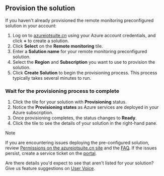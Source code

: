 ## Provision the solution
If you haven't already provisioned the remote monitoring preconfigured solution in your account:
1. Log on to [azureiotsuite.cn][lnk-azureiotsuite] using your Azure account credentials, and click **+** to create a solution.
2. Click **Select** on the **Remote monitoring** tile.
3. Enter a **Solution name** for your remote monitoring preconfigured solution.
4. Select the **Region** and **Subscription** you want to use to provision the solution.
5. Click **Create Solution** to begin the provisioning process. This process typically takes several minutes to run.

### Wait for the provisioning process to complete
1. Click the tile for your solution with **Provisioning** status.
2. Notice the **Provisioning states** as Azure services are deployed in your Azure subscription.
3. Once provisioning completes, the status changes to **Ready**.
4. Click the tile to see the details of your solution in the right-hand pane.

> [!NOTE]
> If you are encountering issues deploying the pre-configured solution, review [Permissions on the azureiotsuite.cn site][lnk-permissions] and the [FAQ][lnk-faq]. If the issues persist, create a service ticket on the [portal][lnk-portal].
> 
> 

Are there details you'd expect to see that aren't listed for your solution? Give us feature suggestions on [User Voice](https://feedback.azure.com/forums/321918-azure-iot).

[lnk-azureiotsuite]: https://www.azureiotsuite.cn
[lnk-permissions]: ../articles/iot-suite/iot-suite-permissions.md
[lnk-portal]: http://portal.azure.cn/
[lnk-faq]: ../articles/iot-suite/iot-suite-faq.md